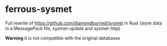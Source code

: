 # ferrous-sysmet
Full rewrite of https://github.com/diamondburned/sysmet in Rust (store data in a MessagePack file, sysmet-update and sysmet-http) 

**Warning** it is not compatible with the original databases

<!--
# Need reporting panel
https://lib.rs/crates/tracing-honeycomb

# Need cache?
https://lib.rs/crates/moka

## If ever need to write tests
- for algorithms and a lot of edges cases => https://model-checking.github.io/kani/rust-feature-support.html
- helper everyday => https://docs.rs/assay/latest/assay

## CICD
- Benchmark report after update => https://lib.rs/crates/cargo-benchcmp
- Bug and various mistakes checker (mid level interpreter) => https://github.com/rust-lang/miri
- List outdated dependencies => https://lib.rs/crates/cargo-outdated
- List vulnerable dependencies => https://lib.rs/crates/cargo-audit
- Code coverage => https://lib.rs/crates/cargo-tarpaulin (cargo tarpaulin --ignore-tests)
- Fast test runner => https://nexte.st/
- Unsafe code finder => https://github.com/rust-secure-code/cargo-geiger
- Check if dependencies have been audited by third parties => https://github.com/mozilla/cargo-vet
- Dependencies linter => https://github.com/EmbarkStudios/cargo-deny
- Dependencies size checker => https://github.com/RazrFalcon/cargo-bloat
- Another code fuzzer => https://github.com/rust-fuzz/cargo-fuzz
-->
